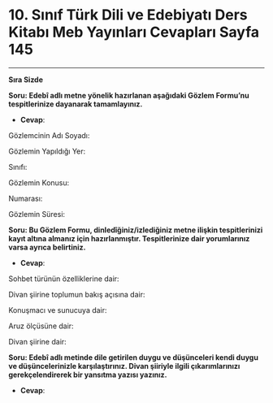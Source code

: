 # 10. Sınıf Türk Dili ve Edebiyatı Ders Kitabı Meb Yayınları Cevapları Sayfa 145

---

**Sıra Sizde**

**Soru: Edebî adlı metne yönelik hazırlanan aşağıdaki Gözlem Formu’nu tespitlerinize dayanarak tamamlayınız.**

-   **Cevap**:

Gözlemcinin Adı Soyadı:

 Gözlemin Yapıldığı Yer:

 Sınıfı:

 Gözlemin Konusu:

 Numarası:

 Gözlemin Süresi:

**Soru: Bu Gözlem Formu, dinledîğiniz/izlediğiniz metne ilişkin tespitlerinizi kayıt altına almanız için hazırlanmıştır. Tespitlerinize dair yorumlarınız varsa ayrıca belirtiniz.**

-   **Cevap**:

Sohbet türünün özelliklerine dair:

 Divan şiirine toplumun bakış açısına dair:

 Konuşmacı ve sunucuya dair:

 Aruz ölçüsüne dair:

 Divan şiirine dair:

**Soru: Edebî adlı metinde dile getirilen duygu ve düşünceleri kendi duygu ve düşüncelerinizle karşılaştırınız. Divan şiiriyle ilgili çıkarımlarınızı gerekçelendirerek bir yansıtma yazısı yazınız.**

-   **Cevap**: